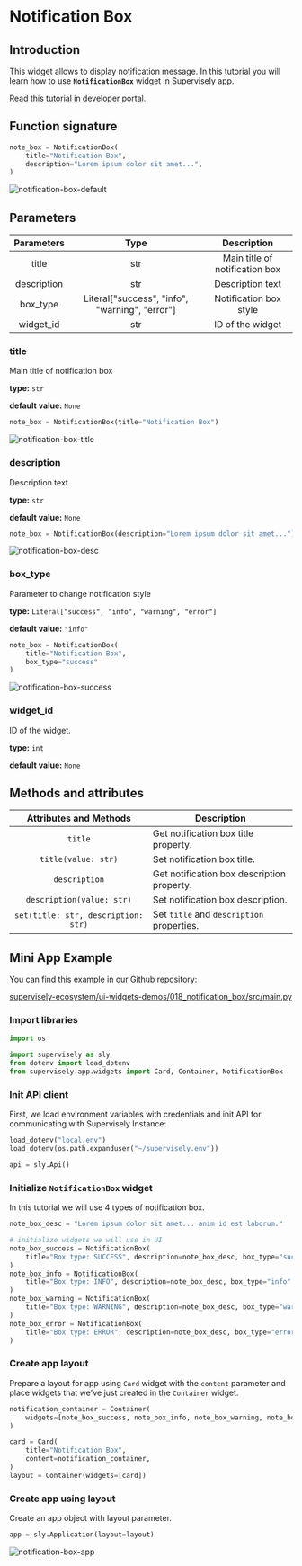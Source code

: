 # Notification Box

## Introduction

This widget allows to display notification message. In this tutorial you will learn how to use **`NotificationBox`** widget in Supervisely app.

[Read this tutorial in developer portal.](https://developer.supervise.ly/app-development/apps-with-gui/notification-box)

## Function signature

```python
note_box = NotificationBox(
    title="Notification Box",
    description="Lorem ipsum dolor sit amet...",
)
```

![notification-box-default](https://user-images.githubusercontent.com/79905215/218077227-b81d577e-e6a7-49d9-b2f5-4ac0429727c0.png)

## Parameters

| Parameters  |                      Type                      |          Description           |
| :---------: | :--------------------------------------------: | :----------------------------: |
|    title    |                      str                       | Main title of notification box |
| description |                      str                       |        Description text        |
|  box_type   | Literal["success", "info", "warning", "error"] |     Notification box style     |
|  widget_id  |                      str                       |        ID of the widget        |

### title

Main title of notification box

**type:** `str`

**default value:** `None`

```python
note_box = NotificationBox(title="Notification Box")
```

![notification-box-title](https://user-images.githubusercontent.com/79905215/218077496-ef53205d-cb1f-47a6-93f6-9a330493670b.png)

### description

Description text

**type:** `str`

**default value:** `None`

```python
note_box = NotificationBox(description="Lorem ipsum dolor sit amet...")
```

![notification-box-desc](https://user-images.githubusercontent.com/79905215/218077562-40876bd1-68ea-4fab-9a31-b30c74a3b822.png)

### box_type

Parameter to change notification style

**type:** `Literal["success", "info", "warning", "error"]`

**default value:** `"info"`

```python
note_box = NotificationBox(
    title="Notification Box",
    box_type="success"
)
```

![notification-box-success](https://user-images.githubusercontent.com/79905215/218077786-707c9015-a0e1-4efe-b9bd-72c2a465d0b6.png)

### widget_id

ID of the widget.

**type:** `int`

**default value:** `None`

## Methods and attributes

|       Attributes and Methods        | Description                                |
| :---------------------------------: | ------------------------------------------ |
|               `title`               | Get notification box title property.       |
|         `title(value: str)`         | Set notification box title.                |
|            `description`            | Get notification box description property. |
|      `description(value: str)`      | Set notification box description.          |
| `set(title: str, description: str)` | Set `title` and `description` properties.  |

## Mini App Example

You can find this example in our Github repository:

[supervisely-ecosystem/ui-widgets-demos/018_notification_box/src/main.py](https://github.com/supervisely-ecosystem/ui-widgets-demos/blob/master/018_notification_box/src/main.py)

### Import libraries

```python
import os

import supervisely as sly
from dotenv import load_dotenv
from supervisely.app.widgets import Card, Container, NotificationBox
```

### Init API client

First, we load environment variables with credentials and init API for communicating with Supervisely Instance:

```python
load_dotenv("local.env")
load_dotenv(os.path.expanduser("~/supervisely.env"))

api = sly.Api()
```

### Initialize `NotificationBox` widget

In this tutorial we will use 4 types of notification box.

```python
note_box_desc = "Lorem ipsum dolor sit amet... anim id est laborum."

# initialize widgets we will use in UI
note_box_success = NotificationBox(
    title="Box type: SUCCESS", description=note_box_desc, box_type="success"
)
note_box_info = NotificationBox(
    title="Box type: INFO", description=note_box_desc, box_type="info"
)
note_box_warning = NotificationBox(
    title="Box type: WARNING", description=note_box_desc, box_type="warning"
)
note_box_error = NotificationBox(
    title="Box type: ERROR", description=note_box_desc, box_type="error"
)
```

### Create app layout

Prepare a layout for app using `Card` widget with the `content` parameter and place widgets that we've just created in the `Container` widget.

```python
notification_container = Container(
    widgets=[note_box_success, note_box_info, note_box_warning, note_box_error]
)

card = Card(
    title="Notification Box",
    content=notification_container,
)
layout = Container(widgets=[card])
```

### Create app using layout

Create an app object with layout parameter.

```python
app = sly.Application(layout=layout)
```


![notification-box-app](https://user-images.githubusercontent.com/79905215/218076686-43d2e536-6231-4d66-8582-4e94376035c0.png)

